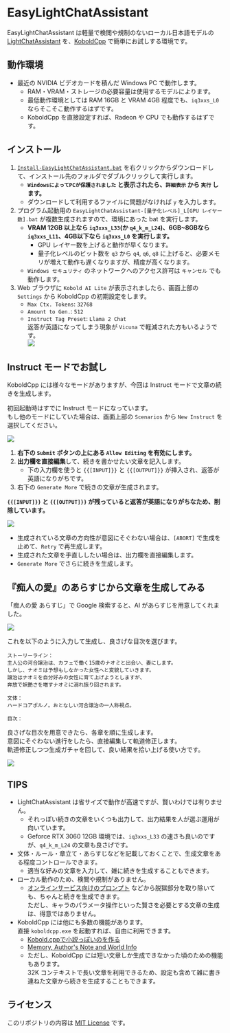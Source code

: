 ﻿# EasyLightChatAssistant

EasyLightChatAssistant は軽量で検閲や規制のないローカル日本語モデルの[LightChatAssistant](https://huggingface.co/Sdff-Ltba/LightChatAssistant-2x7B-GGUF) を、[KoboldCpp](https://github.com/LostRuins/koboldcpp) で簡単にお試しする環境です。

## 動作環境

- 最近の NVIDIA ビデオカードを積んだ Windows PC で動作します。
	- RAM・VRAM・ストレージの必要容量は使用するモデルによります。  
	- 最低動作環境としては RAM 16GB と VRAM 4GB 程度でも、`iq3xxs_L0` ならそこそこ動作するはずです。
	- KoboldCpp を直接設定すれば、Radeon や CPU でも動作するはずです。

## インストール

1. [`Install-EasyLightChatAssistant.bat`](https://github.com/Zuntan03/EasyLightChatAssistant/raw/main/Install-EasyLightChatAssistant.bat?v=2) を右クリックからダウンロードして、インストール先のフォルダでダブルクリックして実行します。
	- **`WindowsによってPCが保護されました` と表示されたら、`詳細表示` から `実行` します。**
	- ダウンロードして利用するファイルに問題がなければ `y` を入力します。
1. プログラム起動用の `EasyLightChatAssistant-[量子化レベル]_L[GPU レイヤー数].bat` が複数生成されますので、環境にあった bat を実行します。
	- **VRAM 12GB 以上なら `iq3xxs_L33`(か `q4_k_m_L24`)、6GB~8GBなら `iq3xxs_L11`、4GB以下なら `iq3xxs_L0` を実行します。**
		- GPU レイヤー数を上げると動作が早くなります。
		- 量子化レベルのビット数を `q3` から `q4`, `q6`, `q8` に上げると、必要メモリが増えて動作も遅くなりますが、精度が高くなります。
	- `Windows セキュリティ` のネットワークへのアクセス許可は `キャンセル` でも動作します。
1. Web ブラウザに `Kobold AI Lite` が表示されましたら、画面上部の `Settings` から KoboldCpp の初期設定をします。
	- `Max Ctx. Tokens`: `32768`
	- `Amount to Gen.`: `512`
	- `Instruct Tag Preset`: `Llama 2 Chat`  
	返答が英語になってしまう現象が `Vicuna` で軽減された方もいるようです。  
	![](./img/Settings.png)

## Instruct モードでお試し

KoboldCpp には様々なモードがありますが、今回は Instruct モードで文章の続きを生成します。

初回起動時はすでに Instruct モードになっています。  
もし他のモードにしていた場合は、画面上部の `Scenarios` から `New Instruct` を選択してください。

![](./img/Control.png)

1. **右下の `Submit` ボタンの上にある `Allow Editing` を有効にします。**
1. **出力欄を直接編集**して、続きを書かせたい文章を記入します。
	- 下の入力欄を使うと `{{[INPUT]}}` と `{{[OUTPUT]}}` が挿入され、返答が英語になりがちです。
1. 右下の `Generate More` で続きの文章が生成されます。

**`{{[INPUT]}}` と `{{[OUTPUT]}}` が残っていると返答が英語になりがちなため、削除しています。**

![](./img/Generate.png)

- 生成されている文章の方向性が意図にそぐわない場合は、`[ABORT]` で生成を止めて、`Retry` で再生成します。
- 生成された文章を手直ししたい場合は、出力欄を直接編集します。
- `Generate More` でさらに続きを生成します。

## 『痴人の愛』のあらすじから文章を生成してみる

「痴人の愛 あらすじ」で Google 検索すると、AI があらすじを用意してくれました。

![](./img/StoryLine.png)

これを以下のように入力して生成し、良さげな目次を選びます。  

```
ストーリーライン：
主人公の河合譲治は、カフェで働く15歳のナオミと出会い、妻にします。
しかし、ナオミは予想もしなかった女性へと変貌していきます。
譲治はナオミを自分好みの女性に育て上げようとしますが、
奔放で妖艶さを増すナオミに溺れ振り回されます。

文体：
ハードコアポルノ。おとなしい河合譲治の一人称視点。

目次：
```

良さげな目次を用意できたら、各章を順に生成します。  
意図にそぐわない進行をしたら、直接編集して軌道修正します。  
軌道修正しつつ生成ガチャを回して、良い結果を拾い上げる使い方です。

![](./img/Story.png)

## TIPS

- LightChatAssistant は省サイズで動作が高速ですが、賢いわけでは有りません。
	- それっぽい続きの文章をいくつも出力して、出力結果を人が選ぶ運用が向いています。
	- Geforce RTX 3060 12GB 環境では、`iq3xxs_L33` の速さも良いのですが、`q4_k_m_L24` の文章も良さげです。
- 文体・ルール・章立て・あらすじなどを記載しておくことで、生成文章をある程度コントロールできます。
	- 適当な好みの文章を入力して、雑に続きを生成することもできます。
- ローカル動作のため、検閲や規制がありません。
	- [オンラインサービス向けのプロンプト](https://rentry.org/gpt0721) などから脱獄部分を取り除いても、ちゃんと続きを生成できます。  
	ただし、キャラのパラメータ操作といった賢さを必要とする文章の生成は、得意ではありません。
- KoboldCpp には他にも多数の機能があります。  
直接 `koboldcpp.exe` を起動すれば、自由に利用できます。
	- [Kobold.cppで小説っぽいのを作る](https://w.atwiki.jp/localmlhub/pages/19.html)
	- [Memory, Author's Note and World Info](https://github.com/KoboldAI/KoboldAI-Client/wiki/Memory,-Author's-Note-and-World-Info)
	- ただし、KoboldCpp には短い文章しか生成できなかった頃のための機能もあります。  
	32K コンテキストで長い文章を利用できるため、設定も含めて雑に書き連ねた文章から続きを生成することもできます。

## ライセンス

このリポジトリの内容は [MIT License](./LICENSE.txt) です。
